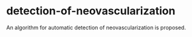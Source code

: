 # detection-of-neovascularization
An algorithm for automatic detection of neovascularization is proposed.
